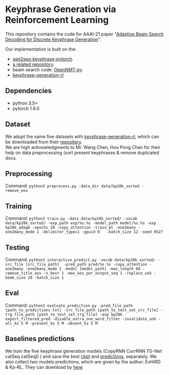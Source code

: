 # Keyphrase Generation via Reinforcement Learning
This repository contains the code for AAAI-21 paper "[Adaptive Beam Search Decoding for Discrete Keyphrase Generation](javascript:#)".

Our implementation is built on the:
- [seq2seq-keyphrase-pytorch](https://github.com/memray/seq2seq-keyphrase-pytorch).
- [a related repository](https://github.com/atulkum/pointer_summarizer). 
- beam search code: [OpenNMT-py](https://github.com/OpenNMT/OpenNMT-py).
- [keyphrase-generation-rl](https://github.com/kenchan0226/keyphrase-generation-rl)

## Dependencies
* python 3.5+
* pytorch 1.6.0

## Dataset
We adopt the same five datasets with [keyphrase-generation-rl](https://github.com/kenchan0226/keyphrase-generation-rl), which can be downloaded from their [repository](https://github.com/kenchan0226/keyphrase-generation-rl#dataset).  
We are high acknowledgments to Mr. Wang Chen, Hou Pong Chan for their help on data preprocessing (sort present keyphrases & remove duplicated docs.

## Preprocessing
Command: `python3 preprocess.py -data_dir data/kp20k_sorted -remove_eos`

## Training
Command: `python3 train.py -data data/kp20k_sorted/ -vocab data/kp20k_sorted/ -exp_path exp/%s.%s -model_path model/%s.%s -exp kp20k_adagm -epochs 20 -copy_attention -train_ml -one2many -one2many_mode 2 -delimiter_type=1 -gpuid 0   -batch_size 12 -seed 9527`

## Testing
Command: `python3 interactive_predict.py -vocab data/kp20k_sorted/ -src_file [src_file_path]  -pred_path pred/%s.%s -copy_attention -one2many -one2many_mode 2 -model [model_path] -max_length 60 -remove_title_eos -n_best 1 -max_eos_per_output_seq 1 -replace_unk -beam_size 20 -batch_size 1`

## Eval
Command: `python3 evaluate_prediction.py -pred_file_path [path_to_predictions.txt] -src_file_path [path_to_test_set_src_file] -trg_file_path [path_to_test_set_trg_file] -exp kp20k -export_filtered_pred -disable_extra_one_word_filter -invalidate_unk -all_ks 5 M -present_ks 5 M -absent_ks 5 M`

## Baselines predictions
We train the five keyphrase generation models (CopyRNN  CorrRNN  TG-Net catSeq catSeqD ) and save the best [ckpt](https://drive.google.com/file/d/1kEL53UDzYkNkWg4DGIIchVwmNiHTAJZr/view?usp=sharing) and [predictions](https://drive.google.com/file/d/1EZ0WfPyFtFsr56FgrYugmTdTJdYgd0zm/view?usp=sharing), separately. We also collect two models predictions, which are given by the author: ExHiRD & Kp-RL.
They can download by [here](https://drive.google.com/file/d/1EZ0WfPyFtFsr56FgrYugmTdTJdYgd0zm/view?usp=sharing)

